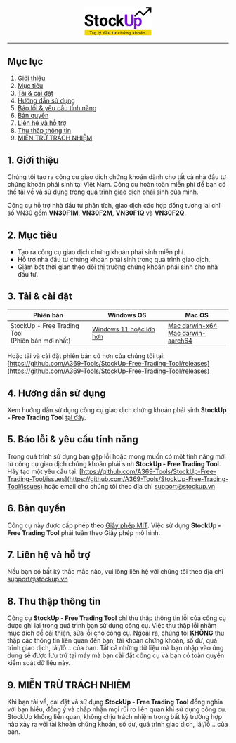 <!-- markdownlint-disable first-line-h1 -->
<!-- markdownlint-disable html -->
<!-- markdownlint-disable no-duplicate-header -->

<div align="center">
  <img src="https://github.com/A369-Tools/StockUp-Free-Trading-Tool/blob/main/stockup-logo.svg?raw=true" width="30%" alt="StockUp" />
</div>
<hr>


## Mục lục

1. [Giới thiệu](#1-Giới-thiệu)
2. [Mục tiêu](#2-Mục-tiêu)
3. [Tải & cài đặt](#3-tải--cài-đặt)
4. [Hướng dẫn sử dụng](#4-Hướng-dẫn-sử-dụng)
5. [Báo lỗi & yêu cầu tính năng](#5-báo-lỗi--yêu-cầu-tính-năng)
6. [Bản quyền](#6-bản-quyền)
7. [Liên hệ và hỗ trợ](#7-liên-hệ-và-hỗ-trợ)
8. [Thu thập thông tin](#8-thu-thập-thông-tin)
9. [MIỄN TRỪ TRÁCH NHIỆM](#9-miễn-trừ-trách-nhiệm)


## 1. Giới thiệu

Chúng tôi tạo ra công cụ giao dịch chứng khoán dành cho tất cả nhà đầu tư chứng khoán phái sinh tại Việt Nam. Công cụ hoàn toàn miễn phí để bạn có thể tải về và sử dụng trong quá trình giao dịch phái sinh của mình.

Công cụ hỗ trợ nhà đầu tư phân tích, giao dịch các hợp đồng tương lai chỉ số VN30 gồm **VN30F1M**, **VN30F2M**, **VN30F1Q** và **VN30F2Q**.

## 2. Mục tiêu

- Tạo ra công cụ giao dịch chứng khoán phái sinh miễn phí.
- Hỗ trợ nhà đầu tư chứng khoán phái sinh trong quá trình giao dịch.
- Giảm bớt thời gian theo dõi thị trường chứng khoán phái sinh cho nhà đầu tư.

## 3. Tải & cài đặt

<div align="center">

| Phiên bản | Windows OS | Mac OS |
|-------|------------|----------------|
| StockUp - Free Trading Tool<br />(Phiên bản mới nhất) | [Windows 11 hoặc lớn hơn](https://github.com/A369-Tools/StockUp-Free-Trading-Tool/releases/latest/StockUp-FTT-windows.exe) | [Mac darwin-x64](https://github.com/A369-Tools/StockUp-Free-Trading-Tool/releases/latest/StockUp-FTT-darwin-x64.dmg) <br /> [Mac darwin-aarch64](https://github.com/A369-Tools/StockUp-Free-Trading-Tool/releases/latest/StockUp-FTT-darwin-aarch64.dmg) |

</div>

Hoặc tải và cài đặt phiên bản cũ hơn của chúng tôi tại: [https://github.com/A369-Tools/StockUp-Free-Trading-Tool/releases](https://github.com/A369-Tools/StockUp-Free-Trading-Tool/releases)

## 4. Hướng dẫn sử dụng

Xem hướng dẫn sử dụng công cụ giao dịch chứng khoán phái sinh **StockUp - Free Trading Tool** [tại đây](https://github.com/A369-Tools/StockUp-Free-Trading-Tool/blob/main/docs).
 

## 5. Báo lỗi & yêu cầu tính năng

Trong quá trình sử dụng bạn gặp lỗi hoặc mong muốn có một tính năng mới từ công cụ giao dịch chứng khoán phái sinh **StockUp - Free Trading Tool**. Hãy tạo một yêu cầu tại: [https://github.com/A369-Tools/StockUp-Free-Trading-Tool/issues](https://github.com/A369-Tools/StockUp-Free-Trading-Tool/issues) hoặc email cho chúng tôi theo địa chỉ [support@stockup.vn](support@stockup.vn)

## 6. Bản quyền

Công cụ này được cấp phép theo [Giấy phép MIT](LICENSE-CODE). Việc sử dụng **StockUp - Free Trading Tool** phải tuân theo Giấy phép mô hình.

## 7. Liên hệ và hỗ trợ

Nếu bạn có bất kỳ thắc mắc nào, vui lòng liên hệ với chúng tôi theo địa chỉ [support@stockup.vn](support@stockup.vn)

## 8. Thu thập thông tin

Công cụ **StockUp - Free Trading Tool** chỉ thu thập thông tin lỗi của công cụ được ghi lại trong quá trình bạn sử dụng công cụ. Việc thu thập lỗi nhằm mục đích để cải thiện, sửa lỗi cho công cụ. Ngoài ra, chúng tôi **KHÔNG** thu thập các thông tin liên quan đến bạn, tài khoản chứng khoán, số dư, quá trình giao dịch, lãi/lỗ... của bạn. Tất cả những dữ liệu mà bạn nhập vào ứng dụng sẽ được lưu trữ tại máy mà bạn cài đặt công cụ và bạn có toàn quyền kiểm soát dữ liệu này.

## 9. MIỄN TRỪ TRÁCH NHIỆM

Khi bạn tải về, cài đặt và sử dụng **StockUp - Free Trading Tool** đồng nghĩa với bạn hiểu, đồng ý và chấp nhận mọi rủi ro liên quan khi sử dụng công cụ. StockUp không liên quan, không chịu trách nhiệm trong bất kỳ trường hợp nào xảy ra với tài khoản chứng khoán, số dư, quá trình giao dịch, lãi/lỗ... của bạn.


